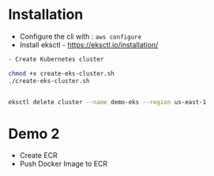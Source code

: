 # Installation
- Configure the cli with : `aws configure`
- Install eksctl - https://eksctl.io/installation/

```bash
- Create Kubernetes cluster

chmod +x create-eks-cluster.sh
./create-eks-cluster.sh


eksctl delete cluster --name demo-eks --region us-east-1
```

# Demo 2
- Create ECR 
- Push Docker Image to ECR